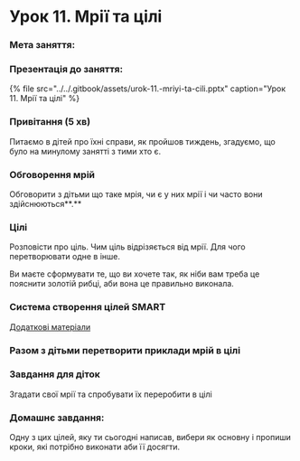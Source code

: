 # Урок 11. Мрії та цілі

### Мета заняття: 

### Презентація до заняття:

{% file src="../../.gitbook/assets/urok-11.-mriyi-ta-cili.pptx" caption="Урок 11. Мрії та цілі" %}

### Привітання \(5 хв\)

Питаємо в дітей про їхні справи, як пройшов тиждень, згадуємо, що було на минулому занятті з тими хто є.

### **Обговорення мрій**

Обговорити з дітьми що таке мрія, чи є у них мрії і чи часто вони здійснюються**.**

### **Цілі**

Розповісти про ціль. Чим ціль відрізяється від мрії. Для чого перетворювати одне в інше.

Ви маєте сформувати те, що ви хочете так, як ніби вам треба це пояснити золотій рибці, аби вона це правильно виконала.

### **Система створення цілей SMART**

[Додаткові матеріали](https://www.mental-skills.ru/dict/smart/)

### **Разом з дітьми перетворити приклади мрій в цілі**

### **Завдання для діток**

Згадати свої мрії та спробувати їх переробити в цілі

### Домашнє завдання:

Одну з цих цілей, яку ти сьогодні написав, вибери як основну і пропиши кроки, які потрібно виконати аби її досягти.

